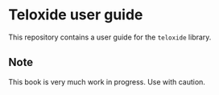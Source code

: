 # Teloxide user guide 

This repository contains a user guide for the `teloxide` library.

[`teloxide`]: https://github.com/teloxide/teloxide

## Note

This book is very much work in progress.
Use with caution.
